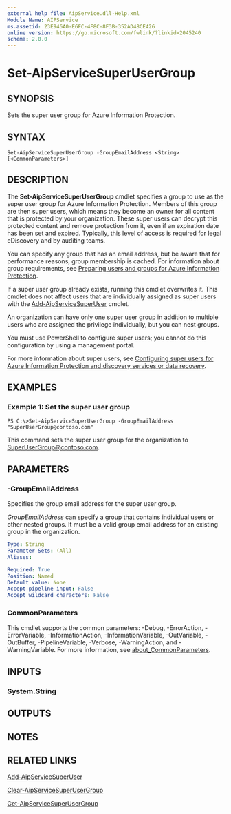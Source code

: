 ```yaml
---
external help file: AipService.dll-Help.xml
Module Name: AIPService
ms.assetid: 23E946A0-E6FC-4F8C-8F3B-352AD48CE426
online version: https://go.microsoft.com/fwlink/?linkid=2045240
schema: 2.0.0
---
```


# Set-AipServiceSuperUserGroup

## SYNOPSIS
Sets the super user group for Azure Information Protection.

## SYNTAX

```
Set-AipServiceSuperUserGroup -GroupEmailAddress <String> [<CommonParameters>]
```

## DESCRIPTION
The **Set-AipServiceSuperUserGroup** cmdlet specifies a group to use as the super user group for Azure Information Protection. Members of this group are then super users, which means they become an owner for all content that is protected by your organization. These super users can decrypt this protected content and remove protection from it, even if an expiration date has been set and expired. Typically, this level of access is required for legal eDiscovery and by auditing teams.

You can specify any group that has an email address, but be aware that for performance reasons, group membership is cached. For information about group requirements, see [Preparing users and groups for Azure Information Protection](/information-protection/plan-design/prepare).

If a super user group already exists, running this cmdlet overwrites it. This cmdlet does not affect users that are individually assigned as super users with the [Add-AipServiceSuperUser](./Add-AipServiceSuperUser.md) cmdlet.

An organization can have only one super user group in addition to multiple users who are assigned the privilege individually, but you can nest groups.

You must use PowerShell to configure super users; you cannot do this configuration by using a management portal.

For more information about super users, see [Configuring super users for Azure Information Protection and discovery services or data recovery](/information-protection/deploy-use/configure-super-users).

## EXAMPLES

### Example 1: Set the super user group
```
PS C:\>Set-AipServiceSuperUserGroup -GroupEmailAddress "SuperUserGroup@contoso.com"
```

This command sets the super user group for the organization to SuperUserGroup@contoso.com.

## PARAMETERS

### -GroupEmailAddress
Specifies the group email address for the super user group.

*GroupEmailAddress* can specify a group that contains individual users or other nested groups. It must be a valid group email address for an existing group in the organization.


```yaml
Type: String
Parameter Sets: (All)
Aliases:

Required: True
Position: Named
Default value: None
Accept pipeline input: False
Accept wildcard characters: False
```

### CommonParameters
This cmdlet supports the common parameters: -Debug, -ErrorAction, -ErrorVariable, -InformationAction, -InformationVariable, -OutVariable, -OutBuffer, -PipelineVariable, -Verbose, -WarningAction, and -WarningVariable. For more information, see [about_CommonParameters](/powershell/module/microsoft.powershell.core/about/about_commonparameters).

## INPUTS

### System.String

## OUTPUTS

## NOTES

## RELATED LINKS

[Add-AipServiceSuperUser](./Add-AipServiceSuperUser.md)

[Clear-AipServiceSuperUserGroup](./Clear-AipServiceSuperUserGroup.md)

[Get-AipServiceSuperUserGroup](./Get-AipServiceSuperUserGroup.md)